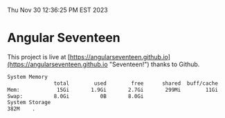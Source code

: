 Thu Nov 30 12:36:25 PM EST 2023

# Angular Seventeen


This project is live at [https://angularseventeen.github.io](https://angularseventeen.github.io "Seventeen!") thanks to Github.

```bash
System Memory
               total        used        free      shared  buff/cache   available
Mem:            15Gi       1.9Gi       2.7Gi       299Mi        11Gi        13Gi
Swap:          8.0Gi          0B       8.0Gi
System Storage
382M	.
```
```bash
